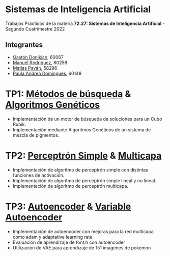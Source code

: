 # Sistemas de Inteligencia Artificial
Trabajos Prácticos de la materia **72.27: Sistemas de Inteligencia Artificial** - Segundo Cuatrimestre 2022

## Integrantes
* [Gastón Donikian](https://github.com/GastonDonikian), 60067
* [Manuel Rodriguez](https://github.com/rodriguezmanueljoaquin), 60258
* [Matias Paván](https://github.com/Reversive), 58296
* [Paula Andrea Domingues](https://github.com/pdomins), 60148

# TP1: [Métodos de búsqueda](https://github.com/Reversive/sia-repo/tree/main/TP1/rubik_cube) & [Algoritmos Genéticos](https://github.com/Reversive/sia-repo/tree/main/TP1/color_palette)
* Implementación de un motor de búsqueda de soluciones para un Cubo Rubik. 
* Implementación mediante Algoritmos Genéticos de un sistema de mezcla de pigmentos.

# TP2: [Perceptrón Simple](https://github.com/Reversive/sia-repo/tree/main/TP2/onelayer_network) & [Multicapa](https://github.com/Reversive/sia-repo/tree/main/TP2/multilayer_network)
* Implementación de algoritmo de perceptrón simple con distintas funciones de activación. 
* Implementación de algoritmo de perceptrón simple lineal y no lineal.
* Implementación de algoritmo de perceptrón multicapa.

# TP3: [Autoencoder](https://github.com/Reversive/sia-repo/blob/main/TP3/font_generator.py) & [Variable Autoencoder](https://github.com/Reversive/sia-repo/blob/main/TP3/pokemon_generator.py)
* Implementación de autoencoder con mejoras para la red multicapa como adam y adaptative learning rate.
* Evaluación de aprendizaje de font.h con autoencoder
* Utilizacion de VAE para aprendizaje de 151 imagenes de pokemon
